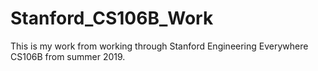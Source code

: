 # Stanford_CS106B_Work
This is my work from working through Stanford Engineering Everywhere CS106B from summer 2019.
